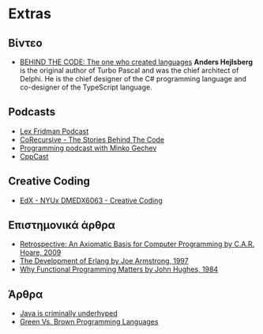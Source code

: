 # Extras

## Βίντεο

* [BEHIND THE CODE: The one who created languages](https://www.youtube.com/watch?v=tmOmFfcA9us) **Anders Hejlsberg** is the original author of Turbo Pascal and was the chief architect of Delphi. He is the chief designer of the C# programming language and co-designer of the TypeScript language. 

## Podcasts

* [Lex Fridman Podcast](https://lexfridman.com/podcast/)
* [CoRecursive - The Stories Behind The Code](https://corecursive.com/)
* [Programming podcast with Minko Gechev](https://podcast.mgechev.com/)
* [CppCast](https://cppcast.com/)

## Creative Coding

* [EdX - NYUx DMEDX6063 - Creative Coding](https://learning.edx.org/course/course-v1:NYUx+DMEDX6063+1T2021/home)


## Επιστημονικά άρθρα

* [Retrospective: An Axiomatic Basis for Computer Programming by C.A.R. Hoare, 2009](https://dl.acm.org/doi/pdf/10.1145/1562764.1562779)
* [The Development of Erlang by Joe Armstrong, 1997](http://www.erlang.se/publications/icfp97.pdf)
* [Why Functional Programming Matters by John Hughes, 1984](http://www.cse.chalmers.se/~rjmh/Papers/whyfp.pdf)


## Άρθρα

* [Java is criminally underhyped](https://jackson.sh/posts/2021-04-java-underrated/)
* [Green Vs. Brown Programming Languages](https://earthly.dev/blog/brown-green-language/)

<!-- * [StackOverflow 2020 Developer Survey](https://insights.stackoverflow.com/survey/2020) -->
